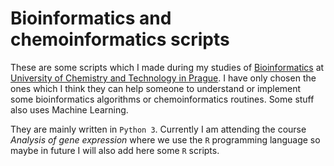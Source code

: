 # Bioinformatics and chemoinformatics scripts

These are some scripts which I made during my studies of [Bioinformatics](http://studuj.bioinformatiku.cz/) at
[University of Chemistry and Technology in Prague](http://www.vscht.cz/?jazyk=en).
I have only chosen the ones which I think they can help someone to understand
or implement some bioinformatics algorithms or chemoinformatics routines. Some stuff also uses Machine Learning.

They are mainly written in `Python 3`. Currently I am attending the course
*Analysis of gene expression* where we use the `R` programming language so 
maybe in future I will also add here some `R` scripts.
